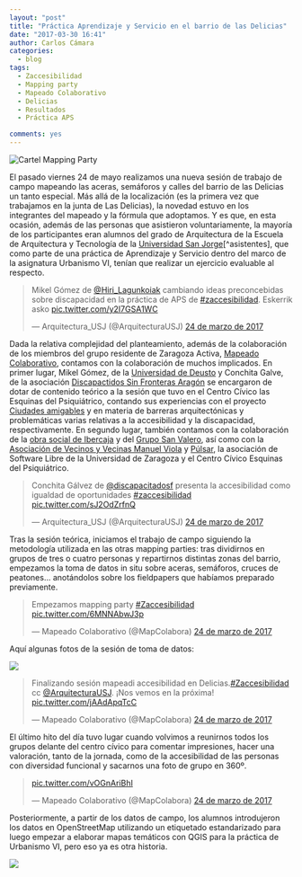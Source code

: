 ```yaml
---
layout: "post"
title: "Práctica Aprendizaje y Servicio en el barrio de las Delicias"
date: "2017-03-30 16:41"
author: Carlos Cámara
categories:
  - blog
tags:
  - Zaccesibilidad
  - Mapping party
  - Mapeado Colaborativo
  - Delicias
  - Resultados
  - Práctica APS

comments: yes
---
```


![Cartel Mapping Party]({{site.baseurl}}/images/2017/06/Cartel-Mapping-Party-p.png)

El pasado viernes 24 de mayo realizamos una nueva sesión de trabajo de campo mapeando las aceras, semáforos y calles del barrio de las Delicias un tanto especial. Más allá de la localización (es la primera vez que trabajamos en la junta de Las Delicias), la novedad estuvo en los integrantes del mapeado y la fórmula que adoptamos. Y es que, en esta ocasión, además de las personas que asistieron voluntariamente, la mayoría de los participantes eran alumnos del grado de Arquitectura de la Escuela de Arquitectura y Tecnología de la [Universidad San Jorge](http://usj.es)[^asistentes], que como parte de una práctica de Aprendizaje y Servicio dentro del marco de la asignatura Urbanismo VI, tenían que realizar un ejercicio evaluable al respecto.

<blockquote class="twitter-tweet" data-lang="es"><p lang="es" dir="ltr">Mikel Gómez de <a href="https://twitter.com/Hiri_Lagunkoiak">@Hiri_Lagunkoiak</a> cambiando ideas preconcebidas sobre discapacidad en la práctica de APS de <a href="https://twitter.com/hashtag/zaccesibilidad?src=hash">#zaccesibilidad</a>. Eskerrik asko <a href="https://t.co/y2I7GSA1WC">pic.twitter.com/y2I7GSA1WC</a></p>&mdash; Arquitectura_USJ (@ArquitecturaUSJ) <a href="https://twitter.com/ArquitecturaUSJ/status/845201111019589632">24 de marzo de 2017</a></blockquote>
<script async src="//platform.twitter.com/widgets.js" charset="utf-8"></script>

Dada la relativa complejidad del planteamiento, además de la colaboración de los miembros del grupo residente de Zaragoza Activa, [Mapeado Colaborativo](http://mapcolabora.org), contamos con la colaboración de muchos implicados. En primer lugar, Mikel Gómez, de la [Universidad de Deusto](http://www.deusto.es) y Conchita Galve, de la asociación [Discapactidos Sin Fronteras Aragón](http://discapacitadossinfronteras.com/) se encargaron de dotar de contenido teórico a la sesión que tuvo en el Centro Cívico las Esquinas del Psiquiátrico, contando sus experiencias con el proyecto [Ciudades amigables](http://ciudadesamigables.org/) y en materia de barreras arquitectónicas y problemáticas varias relativas a la accesibilidad y la discapacidad, respectivamente. En segundo lugar, también contamos con la colaboración de la [obra social de Ibercaja](https://obrasocial.ibercaja.es) y del [Grupo San Valero](http://www.gruposanvalero.es/), así como con la [Asociación de Vecinos y Vecinas Manuel Viola](http://avvdelicias.org/) y [Púlsar](http://pulsar.unizar.es/), la asociación de Software Libre de la Universidad de Zaragoza y el Centro Cívico Esquinas del Psiquiátrico.

<blockquote class="twitter-tweet" data-lang="es"><p lang="es" dir="ltr">Conchita Gálvez de <a href="https://twitter.com/DiscapacitadoSF">@discapacitadosf</a> presenta la accesibilidad como igualdad de oportunidades <a href="https://twitter.com/hashtag/zaccesibilidad?src=hash">#zaccesibilidad</a> <a href="https://t.co/sJ2OdZrfnQ">pic.twitter.com/sJ2OdZrfnQ</a></p>&mdash; Arquitectura_USJ (@ArquitecturaUSJ) <a href="https://twitter.com/ArquitecturaUSJ/status/845208502306050048">24 de marzo de 2017</a></blockquote>
<script async src="//platform.twitter.com/widgets.js" charset="utf-8"></script>

Tras la sesión teórica, iniciamos el trabajo de campo siguiendo la metodología utilizada en las otras mapping parties: tras dividirnos en grupos de tres o cuatro personas y repartirnos distintas zonas del barrio, empezamos la toma de datos in situ sobre aceras, semáforos, cruces de peatones... anotándolos sobre los fieldpapers que habíamos preparado previamente.

<blockquote class="twitter-tweet" data-lang="es"><p lang="es" dir="ltr">Empezamos mapping party <a href="https://twitter.com/hashtag/Zaccesibilidad?src=hash">#Zaccesibilidad</a> <a href="https://t.co/6MNNAbwJ3p">pic.twitter.com/6MNNAbwJ3p</a></p>&mdash; Mapeado Colaborativo (@MapColabora) <a href="https://twitter.com/MapColabora/status/845227421133651969">24 de marzo de 2017</a></blockquote>
<script async src="//platform.twitter.com/widgets.js" charset="utf-8"></script>

Aquí algunas fotos de la sesión de toma de datos:

![]({{site.baseurl}}/images/2017/06/photo_2017-03-27_09-51-11.jpg)

<blockquote class="twitter-tweet" data-lang="es"><p lang="es" dir="ltr">Finalizando sesión mapeadi accesibilidad en Delicias.<a href="https://twitter.com/hashtag/Zaccesibilidad?src=hash">#Zaccesibilidad</a> cc <a href="https://twitter.com/ArquitecturaUSJ">@ArquitecturaUSJ</a>. ¡Nos vemos en la próxima! <a href="https://t.co/jAAdApqTcC">pic.twitter.com/jAAdApqTcC</a></p>&mdash; Mapeado Colaborativo (@MapColabora) <a href="https://twitter.com/MapColabora/status/845250389633093633">24 de marzo de 2017</a></blockquote>
<script async src="//platform.twitter.com/widgets.js" charset="utf-8"></script>

El último hito del día tuvo lugar cuando volvimos a reunirnos todos los grupos delante del centro cívico para comentar impresiones, hacer una valoración, tanto de la jornada, como de la accesibilidad de las personas con diversidad funcional y sacarnos una foto de grupo en 360º.

<blockquote class="twitter-tweet" data-lang="es"><p lang="und" dir="ltr"> <a href="https://t.co/vOGnAriBhI">pic.twitter.com/vOGnAriBhI</a></p>&mdash; Mapeado Colaborativo (@MapColabora) <a href="https://twitter.com/MapColabora/status/845261741089067008">24 de marzo de 2017</a></blockquote>
<script async src="//platform.twitter.com/widgets.js" charset="utf-8"></script>

Posteriormente, a partir de los datos de campo, los alumnos introdujeron los datos en OpenStreetMap utilizando un etiquetado estandarizado para luego empezar a elaborar mapas temáticos con QGIS para la práctica de Urbanismo VI, pero eso ya es otra historia.

![]({{site.baseurl}}/images/2017/06/Screenshot_20170620_174941.png)
